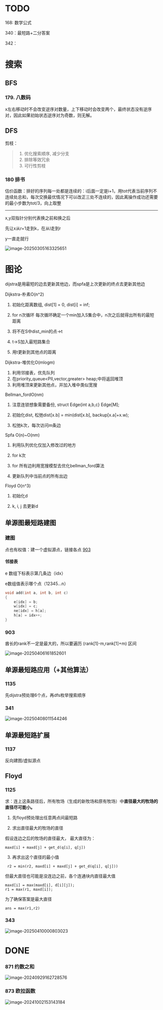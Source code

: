 # TODO

168: 数学公式

340：最短路+二分答案

342： 

# 搜索

## BFS

### 179. 八数码

x左右移动时不会改变逆序对数量，上下移动时会改变两个，最终状态没有逆序对，因此如果初始状态逆序对为奇数，则无解。



## DFS

剪枝：

> 1. 优化搜索顺序, 减少分支
> 2. 排除等效冗余
> 3. 可行性剪枝

### 180 排书

估价函数：排好的序列每一处都是连续的：i后面一定是i+1，用tot代表当前序列不连续处总和，每次交换最优情况下可以改正三处不连续的，因此离操作成功还需要的最小步数为tot/3，向上取整

---

x,y双指针分别代表换之前和换之后

先让x从r+1走到k，在从l走到r

y一直走就行

![image-20250305163325651](C:\Users\18268\AppData\Roaming\Typora\typora-user-images\image-20250305163325651.png)



# 图论

dijstra是用最短的边去更新其他边，而spfa是上次更新的终点去更新其他边

Dijkstra-朴素O(n^2)

1. 初始化距离数组, dist[1] = 0, dist[i] = inf;

2. for n次循环 每次循环确定一个min加入S集合中，n次之后就得出所有的最短距离
3. 将不在S中dist_min的点->t
4. t->S加入最短路集合
5. 用t更新到其他点的距离

Dijkstra-堆优化O(mlogm)

1. 利用邻接表，优先队列
2. 在priority_queue<PII,vector<PII>,greater<PII>> heap;中将返回堆顶
3. 利用堆顶来更新其他点，并加入堆中类似宽搜

Bellman_fordO(nm)

1. 注意连锁想象需要备份, struct Edge{int a,b,c} Edge[M];

2. 初始化dist, 松弛dist[x.b] = min(dist[x.b], backup[x.a]+x.w);
3. 松弛k次，每次访问m条边

Spfa O(n)~O(nm)

1. 利用队列优化仅加入修改过的地方

2. for k次
3. for 所有边利用宽搜模型去优化bellman_ford算法
4. 更新队列中当前点的所有出边

Floyd O(n^3)

1. 初始化d

2. k, i, j 去更新d

## 单源图最短路建图

### 建图

点也有权值：建一个虚拟源点，链接各点 [903](#903)

#### 邻接表

e 数组下标表示第几条边（idx）

e数组值表示哪个点（12345...n）

``` cpp
void add(int a, int b, int c)
{
    e[idx] = b;
    w[idx] = c;
    ne[idx] = h[a];
    h[a] = idx++;
}
```

### 903

酋长的rank不一定是最大的，所以要遍历 (rank[1]-m,rank[1]+m) 区间

![image-20250406161852601](C:\Users\18268\AppData\Roaming\Typora\typora-user-images\image-20250406161852601.png)



## 单源最短路应用（+其他算法）

### 1135

先dijstra预处理6个点，再dfs枚举搜索顺序

### 341

![image-20250408011544246](C:\Users\18268\AppData\Roaming\Typora\typora-user-images\image-20250408011544246.png)

## 单源最短路扩展

### 1137

反向建图/虚拟源点

## Floyd

### 1125

求：连上这条路径后，所有牧场（生成的新牧场和原有牧场）中**直径最大的牧场的直径尽可能小。**

1. 先floyd预处理出任意两点间最短路

2. 求出直径最大的牧场的直径

假设连边之后的牧场的直径最大， 最大直径为：

```
maxd[i] + maxd[j] + get_d(q[i], q[j])
```

3. 再求出这个直径的最小值

```
 r2 = min(r2, maxd[i] + maxd[j] + get_d(q[i], q[j]))
```

但最大直径也可能是没连边之前，各个连通块内直径最大值

```
maxd[i] = max(maxd[i], d[i][j]);
r1 = max(r1, maxd[i]);
```

为了确保答案是最大直径

```
ans = max(r1,r2)
```

### 343

![image-20250410000803023](C:\Users\18268\AppData\Roaming\Typora\typora-user-images\image-20250410000803023.png)



# DONE

### 871 约数之和

![image-20240929162728576](C:\Users\18268\AppData\Roaming\Typora\typora-user-images\image-20240929162728576.png)

### 873 欧拉函数

![image-20241002153143184](C:\Users\18268\AppData\Roaming\Typora\typora-user-images\image-20241002153143184.png)



